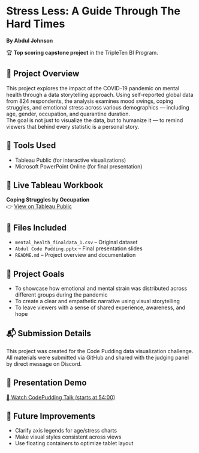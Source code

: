 # Stress Less: A Guide Through The Hard Times  
**By Abdul Johnson**

🏆 **Top scoring capstone project** in the TripleTen BI Program.

## 📘 Project Overview  
This project explores the impact of the COVID-19 pandemic on mental health through a data storytelling approach. Using self-reported global data from 824 respondents, the analysis examines mood swings, coping struggles, and emotional stress across various demographics — including age, gender, occupation, and quarantine duration.  
The goal is not just to visualize the data, but to humanize it — to remind viewers that behind every statistic is a personal story.

## 🔧 Tools Used  
- Tableau Public (for interactive visualizations)  
- Microsoft PowerPoint Online (for final presentation)  

## 🔗 Live Tableau Workbook  
**Coping Struggles by Occupation**  
👉 [View on Tableau Public](https://public.tableau.com/views/AJStressless/CopingStrugglesbyOccupation?:language=en-US&publish=yes&:sid=&:redirect=auth&:display_count=n&:origin=viz_share_link)

## 📂 Files Included  
- `mental_health_finaldata_1.csv` – Original dataset  
- `Abdul Code Pudding.pptx` – Final presentation slides  
- `README.md` – Project overview and documentation  

## 🎯 Project Goals  
- To showcase how emotional and mental strain was distributed across different groups during the pandemic  
- To create a clear and empathetic narrative using visual storytelling  
- To leave viewers with a sense of shared experience, awareness, and hope  

## 📬 Submission Details  
This project was created for the Code Pudding data visualization challenge. All materials were submitted via GitHub and shared with the judging panel by direct message on Discord.

## 🎥 Presentation Demo
[🔗 Watch CodePudding Talk (starts at 54:00)](https://www.youtube.com/watch?v=qeavLBLIqFA&t=3240s)

## 🔁 Future Improvements
- Clarify axis legends for age/stress charts
- Make visual styles consistent across views
- Use floating containers to optimize tablet layout
